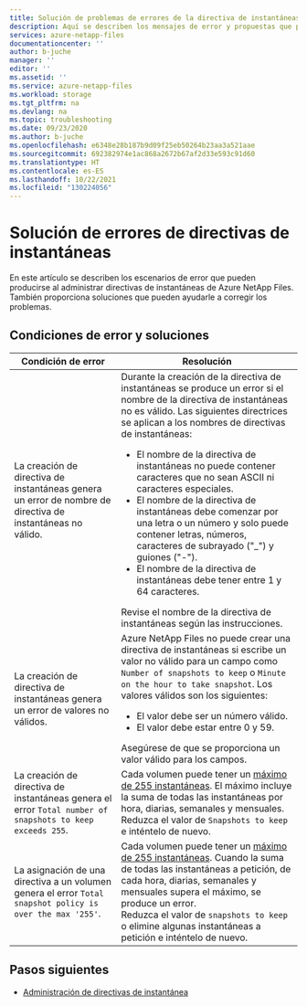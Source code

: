 ```yaml
---
title: Solución de problemas de errores de la directiva de instantáneas en Azure NetApp Files | Microsoft Docs
description: Aquí se describen los mensajes de error y propuestas que pueden ayudar a solucionar los problemas de administración de directivas de instantáneas para Azure NetApp Files.
services: azure-netapp-files
documentationcenter: ''
author: b-juche
manager: ''
editor: ''
ms.assetid: ''
ms.service: azure-netapp-files
ms.workload: storage
ms.tgt_pltfrm: na
ms.devlang: na
ms.topic: troubleshooting
ms.date: 09/23/2020
ms.author: b-juche
ms.openlocfilehash: e6348e28b187b9d09f25eb50264b23aa3a521aae
ms.sourcegitcommit: 692382974e1ac868a2672b67af2d33e593c91d60
ms.translationtype: HT
ms.contentlocale: es-ES
ms.lasthandoff: 10/22/2021
ms.locfileid: "130224056"
---
```

# <a name="troubleshoot-snapshot-policy-errors"></a>Solución de errores de directivas de instantáneas

En este artículo se describen los escenarios de error que pueden producirse al administrar directivas de instantáneas de Azure NetApp Files. También proporciona soluciones que pueden ayudarle a corregir los problemas.

## <a name="error-conditions-and-resolutions"></a>Condiciones de error y soluciones 

|     Condición de error    |     Resolución    |
|-|-|
| La creación de directiva de instantáneas genera un error de nombre de directiva de instantáneas no válido. | Durante la creación de la directiva de instantáneas se produce un error si el nombre de la directiva de instantáneas no es válido. Las siguientes directrices se aplican a los nombres de directivas de instantáneas:  <ul><li> El nombre de la directiva de instantáneas no puede contener caracteres que no sean ASCII ni caracteres especiales. </li> <li> El nombre de la directiva de instantáneas debe comenzar por una letra o un número y solo puede contener letras, números, caracteres de subrayado ("_") y guiones ("-"). </li> <li> El nombre de la directiva de instantáneas debe tener entre 1 y 64 caracteres.  </li></ul> Revise el nombre de la directiva de instantáneas según las instrucciones.  |
| La creación de directiva de instantáneas genera un error de valores no válidos. | Azure NetApp Files no puede crear una directiva de instantáneas si escribe un valor no válido para un campo como `Number of snapshots to keep` o `Minute on the hour to take snapshot`. Los valores válidos son los siguientes:  <ul><li>El valor debe ser un número válido.</li> <li>El valor debe estar entre 0 y 59.</li></ul> Asegúrese de que se proporciona un valor válido para los campos. | 
| La creación de directiva de instantáneas genera el error `Total number of snapshots to keep exceeds 255`. | Cada volumen puede tener un [máximo de 255 instantáneas](azure-netapp-files-resource-limits.md). El máximo incluye la suma de todas las instantáneas por hora, diarias, semanales y mensuales. <br> Reduzca el valor de `Snapshots to keep` e inténtelo de nuevo. |
| La asignación de una directiva a un volumen genera el error `Total snapshot policy is over the max '255'`. | Cada volumen puede tener un [máximo de 255 instantáneas](azure-netapp-files-resource-limits.md). Cuando la suma de todas las instantáneas a petición, de cada hora, diarias, semanales y mensuales supera el máximo, se produce un error. <br> Reduzca el valor de `snapshots to keep` o elimine algunas instantáneas a petición e inténtelo de nuevo. | 

## <a name="next-steps"></a>Pasos siguientes  

* [Administración de directivas de instantánea](snapshots-manage-policy.md)
